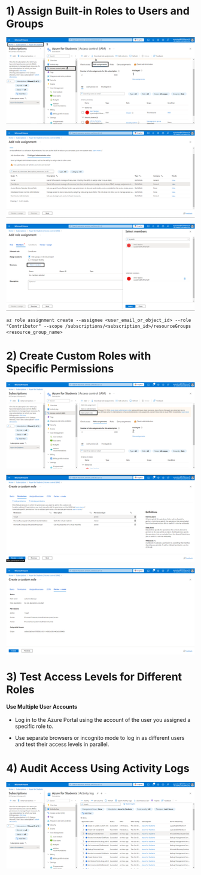 # 1) Assign Built-in Roles to Users and Groups

![alt text](1.png)

![alt text](2.png)

![alt text](3.png)

```
az role assignment create --assignee <user_email_or_object_id> --role "Contributor" --scope /subscriptions/<subscription_id>/resourceGroups <resource_group_name>
```

# 2) Create Custom Roles with Specific Permissions

![alt text](4.png)

![alt text](5.png)

![alt text](6.png)

# 3) Test Access Levels for Different Roles

#### Use Multiple User Accounts

- Log in to the Azure Portal using the account of the user you assigned a specific role to.

- Use separate browsers or incognito mode to log in as different users and test their access levels in parallel.

# 4) Audit Access Using Activity Logs

![alt text](7.png)